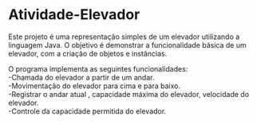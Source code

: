 # Atividade-Elevador

Este projeto é uma representação simples de um elevador utilizando a linguagem Java. O objetivo é demonstrar a funcionalidade básica de um elevador, com a criação de objetos e instâncias.

O programa implementa as seguintes funcionalidades: <br>
-Chamada do elevador a partir de um andar.<br>
-Movimentação do elevador para cima e para baixo.<br>
-Registrar o andar atual , capacidade máxima do elevador, velocidade do elevador.<br>
-Controle da capacidade permitida do elevador.<br>

